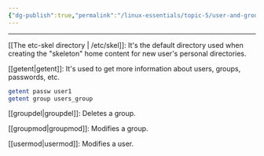 ```yaml
---
{"dg-publish":true,"permalink":"/linux-essentials/topic-5/user-and-group-administration/","noteIcon":"1"}
---
```


---
[[The etc-skel directory \| /etc/skel]]: It's the default directory used when creating the "skeleton" home content for new user's personal directories.

[[getent\|getent]]: It's used to get more information about users, groups, passwords, etc.

```bash
getent passw user1
getent group users_group
```

[[groupdel\|groupdel]]: Deletes a group.

[[groupmod\|groupmod]]: Modifies a group.

[[usermod\|usermod]]: Modifies a user.





